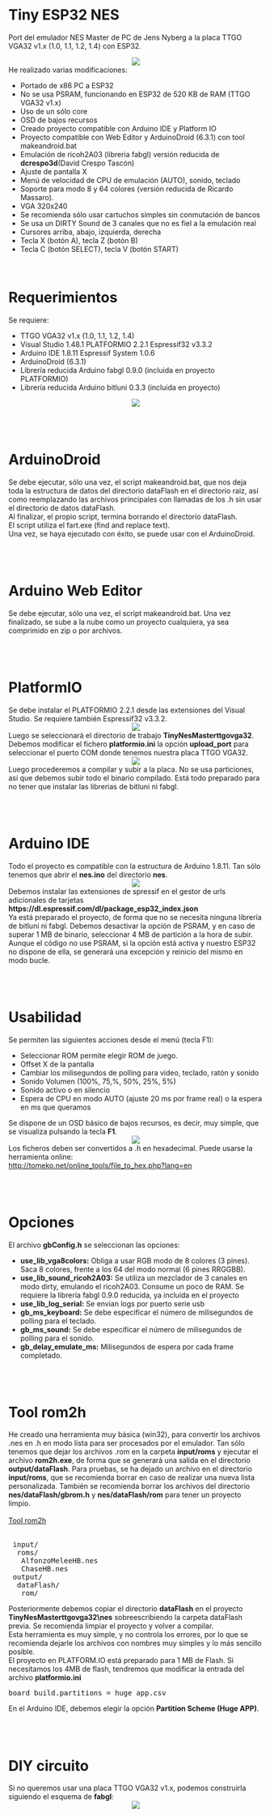 # Tiny ESP32 NES
Port del emulador NES Master de PC de Jens Nyberg a la placa TTGO VGA32 v1.x (1.0, 1.1, 1.2, 1.4) con ESP32.
<br>
<center><img src='https://raw.githubusercontent.com/rpsubc8/ESP32TinyNesMaster/main/preview/previewNES.gif'></center>
He realizado varias modificaciones:
<ul>
 <li>Portado de x86 PC a ESP32</li>
 <li>No se usa PSRAM, funcionando en ESP32 de 520 KB de RAM (TTGO VGA32 v1.x)</li> 
 <li>Uso de un sólo core</li>
 <li>OSD de bajos recursos</li>
 <li>Creado proyecto compatible con Arduino IDE y Platform IO</li>
 <li>Proyecto compatible con Web Editor y ArduinoDroid (6.3.1) con tool makeandroid.bat</li>
 <li>Emulación de ricoh2A03 (libreria fabgl) versión reducida de <b>dcrespo3d</b>(David Crespo Tascón)</li>
 <li>Ajuste de pantalla X</li>
 <li>Menú de velocidad de CPU de emulación (AUTO), sonido, teclado</li>
 <li>Soporte para modo 8 y 64 colores (versión reducida de Ricardo Massaro).</li>  
 <li>VGA 320x240</li>   
 <li>Se recomienda sólo usar cartuchos simples sin conmutación de bancos</li>
 <li>Se usa un DIRTY Sound de 3 canales que no es fiel a la emulación real</li> 
 <li>Cursores arriba, abajo, izquierda, derecha</li> 
 <li>Tecla X (botón A), tecla Z (botón B)</li>
 <li>Tecla C (botón SELECT), tecla V (botón START)</li>
</ul> 
  
<br>
<h1>Requerimientos</h1>
Se requiere:
 <ul>
  <li>TTGO VGA32 v1.x (1.0, 1.1, 1.2, 1.4)</li>
  <li>Visual Studio 1.48.1 PLATFORMIO 2.2.1 Espressif32 v3.3.2</li>
  <li>Arduino IDE 1.8.11 Espressif System 1.0.6</li>
  <li>ArduinoDroid (6.3.1)</li>
  <li>Librería reducida Arduino fabgl 0.9.0 (incluida en proyecto PLATFORMIO)</li>
  <li>Librería reducida Arduino bitluni 0.3.3 (incluida en proyecto)</li>
 </ul>
<center><img src='https://raw.githubusercontent.com/rpsubc8/ESP32TinyNesMaster/main/preview/ttgovga32v12.jpg'></center> 


<br><br>
<h1>ArduinoDroid</h1>
Se debe ejecutar, sólo una vez, el script makeandroid.bat, que nos deja toda la estructura de datos del directorio dataFlash en el directorio raiz, así como reemplazando las archivos principales con llamadas de los .h sin usar el directorio de datos dataFlash.<br>
Al finalizar, el propio script, termina borrando el directorio dataFlash.<br>
El script utiliza el fart.exe (find and replace text).<br>
Una vez, se haya ejecutado con éxito, se puede usar con el ArduinoDroid.


<br><br>
<h1>Arduino Web Editor</h1>
Se debe ejecutar, sólo una vez, el script makeandroid.bat. Una vez finalizado, se sube a la nube como un proyecto cualquiera, ya sea comprimido en zip o por archivos.
 
 
<br><br>
<h1>PlatformIO</h1>
Se debe instalar el PLATFORMIO 2.2.1 desde las extensiones del Visual Studio. Se requiere también Espressif32 v3.3.2.
<center><img src='https://raw.githubusercontent.com/rpsubc8/ESP32TinyNesMaster/main/preview/previewPlatformIOinstall.gif'></center>
Luego se seleccionará el directorio de trabajo <b>TinyNesMasterttgovga32</b>.
Debemos modificar el fichero <b>platformio.ini</b> la opción <b>upload_port</b> para seleccionar el puerto COM donde tenemos nuestra placa TTGO VGA32.
<center><img src='https://raw.githubusercontent.com/rpsubc8/ESP32TinyNesMaster/main/preview/previewPlatformIO.gif'></center>
Luego procederemos a compilar y subir a la placa. No se usa particiones, así que debemos subir todo el binario compilado.
Está todo preparado para no tener que instalar las librerias de bitluni ni fabgl.


<br><br>
<h1>Arduino IDE</h1>
Todo el proyecto es compatible con la estructura de Arduino 1.8.11.
Tan sólo tenemos que abrir el <b>nes.ino</b> del directorio <b>nes</b>.
<center><img src='https://raw.githubusercontent.com/rpsubc8/ESP32TinyNesMaster/main/preview/previewArduinoIDEpreferences.gif'></center>
Debemos instalar las extensiones de spressif en el gestor de urls adicionales de tarjetas <b>https://dl.espressif.com/dl/package_esp32_index.json</b>
<br>
Ya está preparado el proyecto, de forma que no se necesita ninguna librería de bitluni ni fabgl.
Debemos desactivar la opción de PSRAM, y en caso de superar 1 MB de binario, seleccionar 4 MB de partición a la hora de subir. Aunque el código no use PSRAM, si la opción está activa y nuestro ESP32 no dispone de ella, se generará una excepción y reinicio del mismo en modo bucle.



<br><br>
<h1>Usabilidad</h1>
Se permiten las siguientes acciones desde el menú (tecla F1):
 <ul>  
  <li>Seleccionar ROM permite elegir ROM de juego.</li>
  <li>Offset X de la pantalla</li>
  <li>Cambiar los milisegundos de polling para video, teclado, ratón y sonido</li>  
  <li>Sonido Volumen (100%, 75,%, 50%, 25%, 5%)</li>
  <li>Sonido activo o en silencio</li>
  <li>Espera de CPU en modo AUTO (ajuste 20 ms por frame real) o la espera en ms que queramos</li>    
 </ul>
 Se dispone de un OSD básico de bajos recursos, es decir, muy simple, que se visualiza pulsando la tecla <b>F1</b>.
 <center><img src='https://raw.githubusercontent.com/rpsubc8/ESP32TinyNesMaster/main/preview/previewOSD.gif'></center>
 Los ficheros deben ser convertidos a .h en hexadecimal. Puede usarse la herramienta online:<br>
 <a href='http://tomeko.net/online_tools/file_to_hex.php?lang=en'>http://tomeko.net/online_tools/file_to_hex.php?lang=en</a>
 
 
<br><br>
<h1>Opciones</h1>
El archivo <b>gbConfig.h</b> se seleccionan las opciones:
<ul> 
 <li><b>use_lib_vga8colors:</b> Obliga a usar RGB modo de 8 colores (3 pines). Saca 8 colores, frente a los 64 del modo normal (6 pines RRGGBB).</li>
 <li><b>use_lib_sound_ricoh2A03:</b> Se utiliza un mezclador de 3 canales en modo dirty, emulando el ricoh2A03. Consume un poco de RAM. Se requiere la librería fabgl 0.9.0 reducida, ya incluida en el proyecto</li>
 <li><b>use_lib_log_serial:</b> Se envian logs por puerto serie usb</li>
 <li><b>gb_ms_keyboard:</b> Se debe especificar el número de milisegundos de polling para el teclado.</li>
 <li><b>gb_ms_sound:</b> Se debe especificar el número de milisegundos de polling para el sonido.</li>
 <li><b>gb_delay_emulate_ms:</b> Milisegundos de espera por cada frame completado.</li>
</ul>


<br><br>
<h1>Tool rom2h</h1>
He creado una herramienta muy básica (win32), para convertir los archivos .nes en .h en modo lista para ser procesados por el emulador. Tan sólo tenemos que dejar los archivos .rom en la carpeta <b>input/roms</b> y ejecutar el archivo <b>rom2h.exe</b>, de forma que se generará una salida en el directorio <b>output/dataFlash</b>. Para pruebas, se ha dejado un archivo en el directorio <b>input/roms</b>, que se recomienda borrar en caso de realizar una nueva lista personalizada. También se recomienda borrar los archivos del directorio <b>nes/dataFlash/gbrom.h</b> y <b>nes/dataFlash/rom</b> para tener un proyecto limpio.<br><br>
<a href='https://github.com/rpsubc8/ESP32TinyNesMaster/tree/main/tools'>Tool rom2h</a>
<br><br>
<pre>
 input/
  roms/
   AlfonzoMeleeHB.nes
   ChaseHB.nes
 output/
  dataFlash/
   rom/
</pre>
Posteriormente debemos copiar el directorio <b>dataFlash</b> en el proyecto <b>TinyNesMasterttgovga32\nes</b> sobreescribiendo la carpeta dataFlash previa. Se recomienda limpiar el proyecto y volver a compilar.<br>
Esta herramienta es muy simple, y no controla los errores, por lo que se recomienda dejarle los archivos con nombres muy simples y lo más sencillo posible.<br>
El proyecto en PLATFORM.IO está preparado para 1 MB de Flash. Si necesitamos los 4MB de flash, tendremos que modificar la entrada del archivo <b>platformio.ini</b>
<pre>board_build.partitions = huge_app.csv</pre>
En el Arduino IDE, debemos elegir la opción <b>Partition Scheme (Huge APP)</b>.


<br><br>
<h1>DIY circuito</h1>
Si no queremos usar una placa TTGO VGA32 v1.x, podemos construirla siguiendo el esquema de <b>fabgl</b>:
<center><img src='https://raw.githubusercontent.com/rpsubc8/ESP32TinyNesMaster/main/preview/fabglcircuit.gif'></center>
